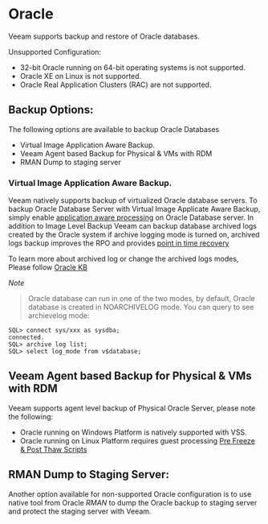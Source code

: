 # Oracle 

Veeam supports backup and restore of Oracle databases.

Unsupported Configuration:
-	32-bit Oracle running on 64-bit operating systems is not supported.
-	Oracle XE on Linux is not supported.
-	Oracle Real Application Clusters (RAC) are not supported.

## Backup Options:
The following options are available to backup Oracle Databases
-	Virtual Image Application Aware Backup.
-	Veeam Agent based Backup for Physical & VMs with RDM
-	RMAN Dump to staging server

### Virtual Image Application Aware Backup.
Veeam natively supports backup of virtualized Oracle database servers.
To backup Oracle Database Server with Virtual Image Applicate Aware Backup, simply enable [application aware processing]( https://helpcenter.veeam.com/docs/backup/vsphere/application_aware_processing.html?ver=95) on Oracle Database server. In addition to Image Level Backup Veeam can backup database archived logs created by the Oracle system if archive logging mode is turned on, archived logs backup improves the RPO and provides [point in time recovery]( https://helpcenter.veeam.com/docs/backup/explorers/veo_rest_scenario_2_pt_time.html?ver=95) 

To learn more about archived log or change the archived logs modes, Please follow [Oracle KB]( https://docs.oracle.com/cd/B19306_01/server.102/b14231/archredo.htm#i1006184) 

*Note*
> Oracle database can run in one of the two modes, by default, Oracle database is created in NOARCHIVELOG mode. You can query to see archievelog mode:
```
SQL> connect sys/xxx as sysdba;
connected.
SQL> archive log list;
SQL> select log_mode from v$database;
```
## Veeam Agent based Backup for Physical & VMs with RDM
Veeam supports agent level backup of Physical Oracle Server, please note the following:
-	Oracle running on Windows Platform is natively supported with VSS.
-	Oracle running on Linux Platform requires guest processing [Pre Freeze & Post Thaw Scripts]( https://helpcenter.veeam.com/docs/backup/vsphere/pre_post_scripts.html?ver=95) 
## RMAN Dump to Staging Server:
Another option available for non-supported Oracle configuration is to use native tool from Oracle *RMAN* to dump the Oracle backup to staging server and protect the staging server with Veeam.
